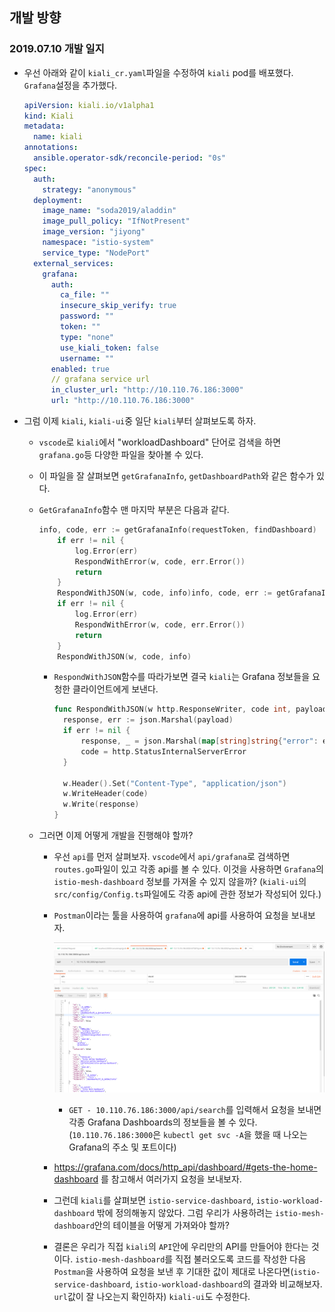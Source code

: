## 개발 방향

### 2019.07.10 개발 일지

* 우선 아래와 같이 `kiali_cr.yaml`파일을 수정하여 `kiali` pod를 배포했다. `Grafana`설정을 추가했다.

  ```yaml
  apiVersion: kiali.io/v1alpha1
  kind: Kiali
  metadata:
    name: kiali
  annotations:
    ansible.operator-sdk/reconcile-period: "0s"
  spec:
    auth:
      strategy: "anonymous"
    deployment:
      image_name: "soda2019/aladdin"
      image_pull_policy: "IfNotPresent"
      image_version: "jiyong"
      namespace: "istio-system"
      service_type: "NodePort"
    external_services:
      grafana:
        auth:
          ca_file: ""
          insecure_skip_verify: true
          password: ""
          token: ""
          type: "none"
          use_kiali_token: false
          username: ""
        enabled: true
        // grafana service url 
        in_cluster_url: "http://10.110.76.186:3000"
        url: "http://10.110.76.186:3000"
  ```

* 그럼 이제 `kiali`, `kiali-ui`중 일단 `kiali`부터 살펴보도록 하자.

  * `vscode`로 `kiali`에서 "workloadDashboard" 단어로 검색을 하면 `grafana.go`등 다양한 파일을 찾아볼 수 있다.

  * 이 파일을 잘 살펴보면 `getGrafanaInfo`, `getDashboardPath`와 같은 함수가 있다. 

  * `GetGrafanaInfo`함수 맨 마지막 부분은 다음과 같다.

    ```go
    info, code, err := getGrafanaInfo(requestToken, findDashboard)
    	if err != nil {
    		log.Error(err)
    		RespondWithError(w, code, err.Error())
    		return
    	}
    	RespondWithJSON(w, code, info)info, code, err := getGrafanaInfo(requestToken, findDashboard)
    	if err != nil {
    		log.Error(err)
    		RespondWithError(w, code, err.Error())
    		return
    	}
    	RespondWithJSON(w, code, info)
    ```

    * `RespondWithJSON`함수를 따라가보면 결국 `kiali`는 Grafana 정보들을 요청한 클라이언트에게 보낸다.

      ```go
      func RespondWithJSON(w http.ResponseWriter, code int, payload interface{}) {
      	response, err := json.Marshal(payload)
      	if err != nil {
      		response, _ = json.Marshal(map[string]string{"error": err.Error()})
      		code = http.StatusInternalServerError
      	}
      
      	w.Header().Set("Content-Type", "application/json")
      	w.WriteHeader(code)
      	w.Write(response)
      }
      ```

  * 그러면 이제 어떻게 개발을 진행해야 할까?

    * 우선 `api`를 먼저 살펴보자. `vscode`에서 `api/grafana`로 검색하면 `routes.go`파일이 있고 각종 api를 볼 수 있다. 이것을 사용하면 `Grafana`의 `istio-mesh-dashboard` 정보를 가져올 수 있지 않을까?
      (`kiali-ui`의 `src/config/Config.ts`파일에도 각종 api에 관한 정보가 작성되어 있다.)

    * `Postman`이라는 툴을 사용하여 `grafana`에 api를 사용하여 요청을 보내보자.

      ![postman1](./img/postman1.png)

      * `GET - 10.110.76.186:3000/api/search`를 입력해서 요청을 보내면 각종 Grafana Dashboards의 정보들을 볼 수 있다.
        (`10.110.76.186:3000`은 `kubectl get svc -A`을 했을 때 나오는 Grafana의 주소 및 포트이다)

    * https://grafana.com/docs/http_api/dashboard/#gets-the-home-dashboard 를 참고해서 여러가지 요청을 보내보자.

    * 그런데 `kiali`를 살펴보면 `istio-service-dashboard`, `istio-workload-dashboard` 밖에 정의해놓지 않았다. 그럼 우리가 사용하려는 `istio-mesh-dashboard`안의 테이블을 어떻게 가져와야 할까?

    * 결론은 우리가 직접 `kiali`의 `API`안에 우리만의 API를 만들어야 한다는 것이다. `istio-mesh-dashboard`를 직접 불러오도록 코드를 작성한 다음 `Postman`을 사용하여 요청을 보낸 후 기대한 값이 제대로 나온다면(`istio-service-dashboard`, `istio-workload-dashboard`의 결과와 비교해보자. `url`값이 잘 나오는지 확인하자) `kiali-ui`도 수정한다. 
